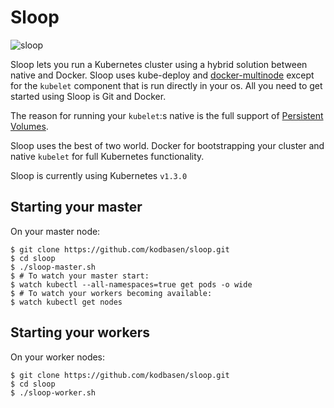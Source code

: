 # Sloop
![sloop](https://upload.wikimedia.org/wikipedia/commons/thumb/f/f5/Slup.png/250px-Slup.png "Sloop")

Sloop lets you run a Kubernetes cluster using a hybrid solution between native and Docker. Sloop uses kube-deploy and [docker-multinode](https://github.com/kubernetes/kube-deploy/tree/master/docker-multinode) except for the `kubelet` component that is run directly in your os. All you need to get started using Sloop is Git and Docker.

The reason for running your `kubelet`:s native is the full support of [Persistent Volumes](http://kubernetes.io/docs/user-guide/persistent-volumes/).

Sloop uses the best of two world. Docker for bootstrapping your cluster and native `kubelet` for full Kubernetes functionality.

Sloop is currently using Kubernetes `v1.3.0`

## Starting your master

On your master node:
```
$ git clone https://github.com/kodbasen/sloop.git
$ cd sloop
$ ./sloop-master.sh
$ # To watch your master start:
$ watch kubectl --all-namespaces=true get pods -o wide
$ # To watch your workers becoming available:
$ watch kubectl get nodes
```

## Starting your workers

On your worker nodes:
```
$ git clone https://github.com/kodbasen/sloop.git
$ cd sloop
$ ./sloop-worker.sh
```
